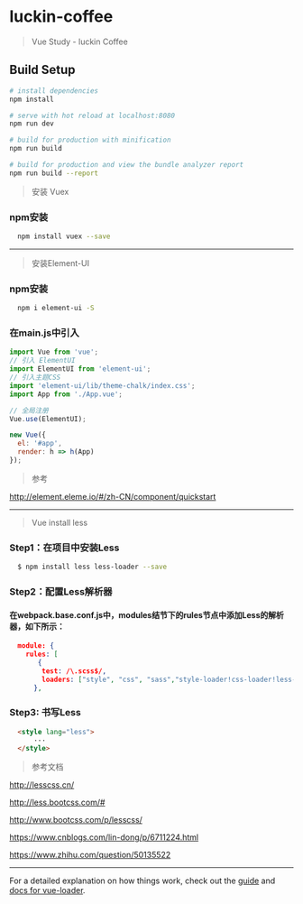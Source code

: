 # luckin-coffee

> Vue Study - luckin Coffee

## Build Setup

``` bash
# install dependencies
npm install

# serve with hot reload at localhost:8080
npm run dev

# build for production with minification
npm run build

# build for production and view the bundle analyzer report
npm run build --report
```

> 安装 Vuex
### npm安装
``` bash
  npm install vuex --save
```

---
> 安装Element-UI
### npm安装
``` bash
  npm i element-ui -S
```

### 在main.js中引入
``` javascript
import Vue from 'vue';
// 引入 ElementUI
import ElementUI from 'element-ui';
// 引入主题CSS
import 'element-ui/lib/theme-chalk/index.css';
import App from './App.vue';

// 全局注册
Vue.use(ElementUI);

new Vue({
  el: '#app',
  render: h => h(App)
});

```

> 参考

http://element.eleme.io/#/zh-CN/component/quickstart

---

> Vue install less
### Step1：在项目中安装Less
``` bash
  $ npm install less less-loader --save
```
### Step2：配置Less解析器
#### 在webpack.base.conf.js中，modules结节下的rules节点中添加Less的解析器，如下所示：
``` json
  module: {
    rules: [
       {
        test: /\.scss$/,
        loaders: ["style", "css", "sass","style-loader!css-loader!less-loader"]
      },
```
### Step3: 书写Less
``` html
  <style lang="less">
      ···
  </style>
```

> 参考文档

  http://lesscss.cn/

  http://less.bootcss.com/#

  http://www.bootcss.com/p/lesscss/

  https://www.cnblogs.com/lin-dong/p/6711224.html

  https://www.zhihu.com/question/50135522


---
For a detailed explanation on how things work, check out the [guide](http://vuejs-templates.github.io/webpack/) and [docs for vue-loader](http://vuejs.github.io/vue-loader).
